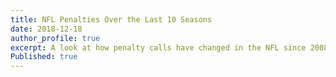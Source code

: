 ```yaml
---
title: NFL Penalties Over the Last 10 Seasons
date: 2018-12-18
author_profile: true
excerpt: A look at how penalty calls have changed in the NFL since 2008
Published: true
---
```

